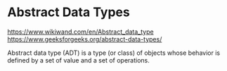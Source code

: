 # Abstract Data Types

https://www.wikiwand.com/en/Abstract_data_type
https://www.geeksforgeeks.org/abstract-data-types/

Abstract data type (ADT) is a type (or class) of objects whose behavior is defined by a set of value and a set of operations.

